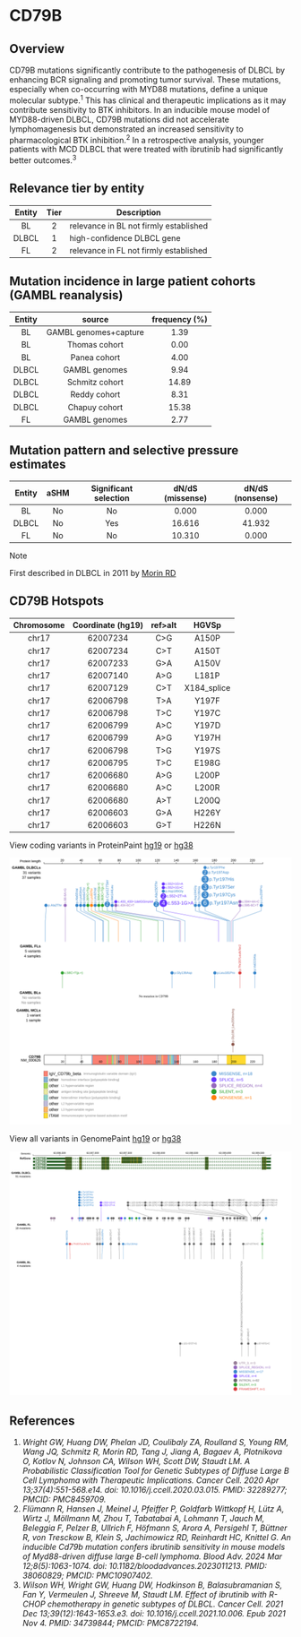# CD79B
## Overview
CD79B mutations significantly contribute to the pathogenesis of DLBCL by enhancing BCR signaling and promoting tumor survival. These mutations, especially when co-occurring with MYD88 mutations, define a unique molecular subtype.<sup>1</sup> This has clinical and therapeutic implications as it may contribute sensitivity to BTK inhibitors. In an inducible mouse model of MYD88-driven DLBCL, CD79B mutations did not accelerate lymphomagenesis but demonstrated an increased sensitivity to pharmacological BTK inhibition.<sup>2</sup> In a retrospective analysis, younger patients with MCD DLBCL that were treated with ibrutinib had significantly better outcomes.<sup>3</sup> 

## Relevance tier by entity

|Entity|Tier|Description                           |
|:------:|:----:|--------------------------------------|
|BL    |2   |relevance in BL not firmly established|
|DLBCL |1   |high-confidence DLBCL gene            |
|FL    |2   |relevance in FL not firmly established|

## Mutation incidence in large patient cohorts (GAMBL reanalysis)

|Entity|source               |frequency (%)|
|:------:|:---------------------:|:-------------:|
|BL    |GAMBL genomes+capture| 1.39        |
|BL    |Thomas cohort        | 0.00        |
|BL    |Panea cohort         | 4.00        |
|DLBCL |GAMBL genomes        | 9.94        |
|DLBCL |Schmitz cohort       |14.89        |
|DLBCL |Reddy cohort         | 8.31        |
|DLBCL |Chapuy cohort        |15.38        |
|FL    |GAMBL genomes        | 2.77        |

## Mutation pattern and selective pressure estimates

|Entity|aSHM|Significant selection|dN/dS (missense)|dN/dS (nonsense)|
|:------:|:----:|:---------------------:|:----------------:|:----------------:|
|BL    |No  |No                   | 0.000          | 0.000          |
|DLBCL |No  |Yes                  |16.616          |41.932          |
|FL    |No  |No                   |10.310          | 0.000          |


> [!NOTE]
> First described in DLBCL in 2011 by [Morin RD](https://pubmed.ncbi.nlm.nih.gov/21796119)

 ## CD79B Hotspots

| Chromosome |Coordinate (hg19) | ref>alt | HGVSp | 
 | :---:| :---: | :--: | :---: |
| chr17 | 62007234 | C>G | A150P |
| chr17 | 62007234 | C>T | A150T |
| chr17 | 62007233 | G>A | A150V |
| chr17 | 62007140 | A>G | L181P |
| chr17 | 62007129 | C>T | X184_splice |
| chr17 | 62006798 | T>A | Y197F |
| chr17 | 62006798 | T>C | Y197C |
| chr17 | 62006799 | A>C | Y197D |
| chr17 | 62006799 | A>G | Y197H |
| chr17 | 62006798 | T>G | Y197S |
| chr17 | 62006795 | T>C | E198G |
| chr17 | 62006680 | A>G | L200P |
| chr17 | 62006680 | A>C | L200R |
| chr17 | 62006680 | A>T | L200Q |
| chr17 | 62006603 | G>A | H226Y |
| chr17 | 62006603 | G>T | H226N |

View coding variants in ProteinPaint [hg19](https://morinlab.github.io/LLMPP/GAMBL/CD79B_protein.html)  or [hg38](https://morinlab.github.io/LLMPP/GAMBL/CD79B_protein_hg38.html)

![image](images/proteinpaint/CD79B_NM_000626.svg)

View all variants in GenomePaint [hg19](https://morinlab.github.io/LLMPP/GAMBL/CD79B.html)  or [hg38](https://morinlab.github.io/LLMPP/GAMBL/CD79B_hg38.html)

![image](images/proteinpaint/CD79B.svg)

## References
1. *Wright GW, Huang DW, Phelan JD, Coulibaly ZA, Roulland S, Young RM, Wang JQ, Schmitz R, Morin RD, Tang J, Jiang A, Bagaev A, Plotnikova O, Kotlov N, Johnson CA, Wilson WH, Scott DW, Staudt LM. A Probabilistic Classification Tool for Genetic Subtypes of Diffuse Large B Cell Lymphoma with Therapeutic Implications. Cancer Cell. 2020 Apr 13;37(4):551-568.e14. doi: 10.1016/j.ccell.2020.03.015. PMID: 32289277; PMCID: PMC8459709.*
2. *Flümann R, Hansen J, Meinel J, Pfeiffer P, Goldfarb Wittkopf H, Lütz A, Wirtz J, Möllmann M, Zhou T, Tabatabai A, Lohmann T, Jauch M, Beleggia F, Pelzer B, Ullrich F, Höfmann S, Arora A, Persigehl T, Büttner R, von Tresckow B, Klein S, Jachimowicz RD, Reinhardt HC, Knittel G. An inducible Cd79b mutation confers ibrutinib sensitivity in mouse models of Myd88-driven diffuse large B-cell lymphoma. Blood Adv. 2024 Mar 12;8(5):1063-1074. doi: 10.1182/bloodadvances.2023011213. PMID: 38060829; PMCID: PMC10907402.*
3. *Wilson WH, Wright GW, Huang DW, Hodkinson B, Balasubramanian S, Fan Y, Vermeulen J, Shreeve M, Staudt LM. Effect of ibrutinib with R-CHOP chemotherapy in genetic subtypes of DLBCL. Cancer Cell. 2021 Dec 13;39(12):1643-1653.e3. doi: 10.1016/j.ccell.2021.10.006. Epub 2021 Nov 4. PMID: 34739844; PMCID: PMC8722194.*